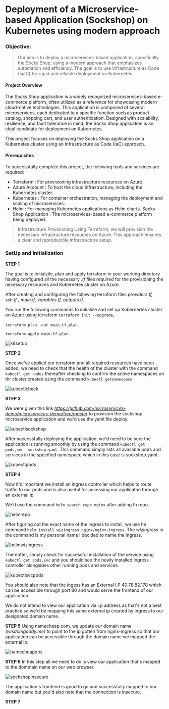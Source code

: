 # Deployment of a Microservice-based Application (Sockshop) on Kubernetes using modern approach

### Objective:
> Our aim is to deploy a microservices-based application, specifically the Socks Shop, using a modern approach that emphasizes automation and efficiency. The goal is to use Infrastructure as Code (IaaC) for rapid and reliable deployment on Kubernetes.

#### Project Overview
The Socks Shop application is a widely recognized microservices-based e-commerce platform, often utilized as a reference for showcasing modern cloud-native technologies. This application is composed of several microservices, each dedicated to a specific function such as product catalog, shopping cart, and user authentication. Designed with scalability, resilience, and fault tolerance in mind, the Socks Shop application is an ideal candidate for deployment on Kubernetes.

This project focuses on deploying the Socks Shop application on a Kubernetes cluster using an Infrastructure as Code (IaC) approach.

#### Prerequisites
To successfully complete this project, the following tools and services are required:

- Terraform : For provisioning infrastructure resources on Azure.
- Azure Account : To host the cloud infrastructure, including the Kubernetes cluster.
- Kubernetes : For container orchestration, managing the deployment and scaling of microservices.
- Helm : For managing Kubernetes applications as Helm charts.
Socks Shop Application : The microservices-based e-commerce platform being deployed.

> Infrastructure Provisioning
Using Terraform, we will provision the necessary infrastructure resources on Azure. This approach ensures a clear and reproducible infrastructure setup.

### SetUp and Initialization
 **STEP 1**

 The goal is to initialzile, plan and apply terraform in your working directory having configured all the necessary *.tf* files required for the provisioning the necessary resources and Kubernetes cluster on Azure. 

After creating and configuring the following terraform files *providers.tf, ssh.tf , main.tf, variables.tf, outputs.tf.* 

You run the following commands to initialize and set up Kubernertes cluster on Azure using terraform `terraform init --upgrade`,  

`terraform plan -out main.tf.plan`, 

`terraform apply main.tf.plan`

![k8setup](.\images\01_terraformapply.png)

**STEP 2**

Once we've applied our terraform and all required resources have been added, we need to check that the health of the cluster with the command `kubectl get nodes` thereafter checking to confirm the active namespaces on thr cluster created using the command `kubectl getnamespace`.

![kubectlcheck](./images/02_namespacecheck.png)

**STEP 3**

We were given this link *https://github.com/microservices-demo/microservices-demo/tree/master* to provision the sockshop microservice application and we'd use the yaml file deploy.

![kubectlsockshop](./images/03_kubectlsockshop.png)

After successfully deploying the application, we'd need to be sure the application is running smoothly by using the command `kubectl get pods,svc -sockshop.yaml`. This command simply lists all available pods and services in the specified namespace which in this case is sockshop.yaml.

![kubectlpods](./images/04_kubectlgetpods.png)

**STEP 4**

Now it's important we install an ingress controller which helps to route traffic to our pods and is also useful for accessing our applicaton through an external ip. 

We'd use the command `helm search repo nginx` after adding th repo. 

![helmrepo](./images/05_helmnginx.png)

After figuring out the exact name of the ingress to install, we use he command `helm install wizingress nginx/nginx-ingress`. The *wizingress* in the command is my personal name i decided to name the ingress.

![helmwizingress](./images/06_helmwizingress.png)

Thereafter, simply check for successful installation of the service using `kubectl get pods,svc` and you should see the newly installed ingress controller alongsides other running pods and services.

![kubectlsvcpods](./images/07_kubectlgetsvc.png)

You should also note that the ingess has an External I.P 40.78.82.178 which can be accessible through port 80 and would serve the frontend of our application.

We do not intend to view our application via i.p address as that's not a best practice so we'd be mapping this same external ip created by ingress to our designated domain name.

**STEP 5**
Using namecheap.com, we update our domain name *(wisdomgoddy.me)* to point to the ip gotten from nginx-ingress so that our application can be accessible through the domain name we mapped the external ip.

![namecheapdns](./images/08_namecheapdns.png)

**STEP 6**
In this step all we need to do is view our application that's mapped to the dommain name on our web browser.

![sockshopinsecure](./images/10_sockshopinsecure.png)

The application's frontend is good to go and successfully mapped to our domain name but you'd also note that the connection is insecure.

**STEP 7**

